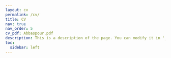 ```yaml
---
layout: cv
permalink: /cv/
title: CV
nav: true
nav_order: 5
cv_pdf: Abbaspour.pdf
description: This is a description of the page. You can modify it in '_pages/cv.md'. You can also change or remove the top pdf download button.
toc:
  sidebar: left
---
```

